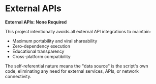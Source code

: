 # External APIs

**External APIs: None Required**

This project intentionally avoids all external API integrations to maintain:
- Maximum portability and viral shareability
- Zero-dependency execution
- Educational transparency
- Cross-platform compatibility

The self-referential nature means the "data source" is the script's own code, eliminating any need for external services, APIs, or network connectivity.
